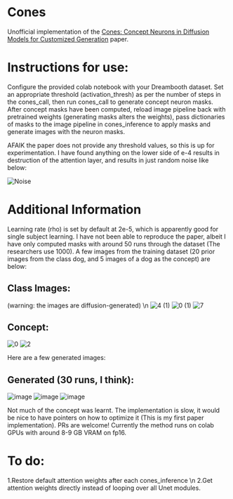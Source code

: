 # Cones
Unofficial implementation of the <a href='https://arxiv.org/abs/2303.05125'>Cones: Concept Neurons in Diffusion Models for Customized Generation</a> paper.

# Instructions for use:
Configure the provided colab notebook with your Dreambooth dataset. Set an appropriate threshold (activation_thresh) as per the number of steps in the cones_call, then run cones_call to generate concept neuron masks.
After concept masks have been computed, reload image pipeline back with pretrained weights (generating masks alters the weights), pass dictionaries of masks to the image pipeline in cones_inference to apply masks and generate images with the neuron masks.

AFAIK the paper does not provide any threshold values, so this is up for experimentation. I have found anything on the lower side of e-4 results in destruction of the attention layer, and results in just random noise like below:

![Noise](https://user-images.githubusercontent.com/95531133/231112152-a2657014-dfb7-40df-88d3-948efc714ceb.png)

# Additional Information
Learning rate (rho) is set by default at 2e-5, which is apparently good for single subject learning.
I have not been able to reproduce the paper, albeit I have only computed masks with around 50 runs through the dataset (The researchers use 1000). A few images from the training dataset (20 prior images from the class dog, and 5 images of a dog as the concept) are below:
## Class Images:
(warning: the images are diffusion-generated) \n
![4 (1)](https://user-images.githubusercontent.com/95531133/231116615-4f2750b2-3b8f-4e49-b115-03882af1b3a0.jpg)
![0 (1)](https://user-images.githubusercontent.com/95531133/231116921-40212af1-164b-402a-8c91-dbee8aedc084.jpg)
![7](https://user-images.githubusercontent.com/95531133/231116948-bac2e8be-96db-417f-b9ac-a43dbedf532a.jpg)

## Concept:
![0](https://user-images.githubusercontent.com/95531133/231117099-63a2113d-8889-4871-b743-d95d80f6a97a.jpg)
![2](https://user-images.githubusercontent.com/95531133/231117121-36fc1854-3d7a-4e28-b496-c5a19b43b4fd.jpg)

Here are a few generated images:
## Generated (30 runs, I think):
![image](https://user-images.githubusercontent.com/95531133/231117401-619a9dba-7da0-4e0a-a2d8-2400a0b95c5a.png)
![image](https://user-images.githubusercontent.com/95531133/231117422-a2f25a3c-051f-4ef7-8ab0-171f919d8018.png)
![image](https://user-images.githubusercontent.com/95531133/231117440-64cef9ab-f519-4eec-b282-8cc59db6badf.png)

Not much of the concept was learnt.
The implementation is slow, it would be nice to have pointers on how to optimize it (This is my first paper implementation).
PRs are welcome!
Currently the method runs on colab GPUs with around 8-9 GB VRAM on fp16.

# To do:
1.Restore default attention weights after each cones_inference \n
2.Get attention weights directly instead of looping over all Unet modules.



